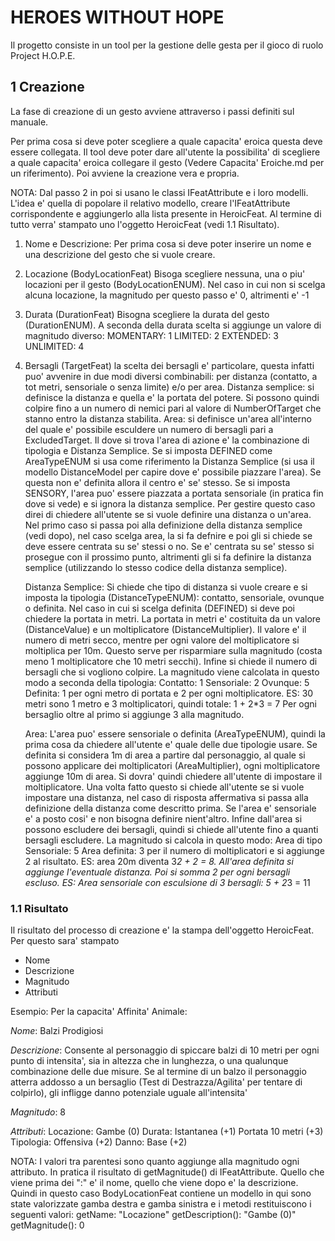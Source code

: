 # HEROES WITHOUT HOPE

Il progetto consiste in un tool per la gestione delle gesta per il
gioco di ruolo Project H.O.P.E.

## 1 Creazione

La fase di creazione di un gesto avviene attraverso i passi definiti
sul manuale.

Per prima cosa si deve poter scegliere a quale capacita' eroica
questa deve essere collegata. Il tool deve poter dare all'utente la
possibilita' di scegliere a quale capacita' eroica collegare il gesto
(Vedere Capacita' Eroiche.md per un riferimento). Poi avviene la
creazione vera e propria.

NOTA: Dal passo 2 in poi si usano le classi IFeatAttribute e i loro
      modelli. L'idea e' quella di popolare il relativo modello,
      creare l'IFeatAttribute corrispondente e aggiungerlo alla lista
      presente in HeroicFeat. Al termine di tutto verra' stampato uno
      l'oggetto HeroicFeat (vedi 1.1 Risultato).

  1. Nome e Descrizione: Per prima cosa si deve poter inserire un nome
     e una descrizione del gesto che si vuole creare.
  2. Locazione (BodyLocationFeat) Bisoga scegliere nessuna, una o piu'
     locazioni per il gesto (BodyLocationENUM). Nel caso in cui non si
     scelga alcuna locazione, la magnitudo per questo passo e' 0,
     altrimenti e' -1
  3. Durata (DurationFeat) Bisogna scegliere la durata del gesto
     (DurationENUM). A seconda della durata scelta si aggiunge un
     valore di magnitudo diverso:
        MOMENTARY: 1
        LIMITED:   2
        EXTENDED:  3
        UNLIMITED: 4
  4. Bersagli (TargetFeat) la scelta dei bersagli e' particolare,
     questa infatti puo' avvenire in due modi diversi combinabili: per
     distanza (contatto, a tot metri, sensoriale o senza limite) e/o
     per area.
     Distanza semplice: si definisce la distanza e quella e' la
     portata del potere. Si possono quindi colpire fino a un numero di
     nemici pari al valore di NumberOfTarget che stanno entro la
     distanza stabilita.
     Area: si definisce un'area all'interno del quale e' possibile
     esculdere un numero di bersagli pari a ExcludedTarget. Il dove
     si trova l'area di azione e' la combinazione di tipologia e
     Distanza Semplice. Se si imposta DEFINED come AreaTypeENUM si usa
     come riferimento la Distanza Semplice (si usa il modello
     DistanceModel per capire dove e' possibile piazzare l'area). Se
     questa non e' definita allora il centro e' se' stesso.
     Se si imposta SENSORY, l'area puo' essere piazzata a portata
     sensoriale (in pratica fin dove si vede) e si ignora la distanza
     semplice.
     Per gestire questo caso direi di chiedere all'utente se si vuole
     definire una distanza o un'area. Nel primo caso si passa poi alla
     definizione della distanza semplice (vedi dopo), nel caso scelga
     area, la si fa defnire e poi gli si chiede se deve essere
     centrata su se' stessi o no. Se e' centrata su se' stesso si
     prosegue con il prossimo punto, altrimenti gli si fa definire la
     distanza semplice (utilizzando lo stesso codice della distanza
     semplice).

     Distanza Semplice: Si chiede che tipo di distanza si vuole creare
     e si imposta la tipologia (DistanceTypeENUM): contatto,
     sensoriale, ovunque o definita. Nel caso in cui si scelga
     definita (DEFINED) si deve poi chiedere la portata in metri. La
     portata in metri e' costituita da un valore (DistanceValue) e un
     moltiplicatore (DistanceMultiplier). Il valore e' il numero di
     metri secco, mentre per ogni valore del moltiplicatore si
     moltiplica per 10m. Questo serve per risparmiare sulla magnitudo
     (costa meno 1 moltiplicatore che 10 metri secchi).
     Infine si chiede il numero di bersagli che si vogliono colpire.
     La magnitudo viene calcolata in questo modo a seconda della
     tipologia:
       Contatto: 1
       Sensoriale: 2
       Ovunque: 5
       Definita: 1 per ogni metro di portata e 2 per ogni
       moltiplicatore. ES: 30 metri sono 1 metro e 3 moltiplicatori,
       quindi totale: 1 + 2*3 = 7
     Per ogni bersaglio oltre al primo si aggiunge 3 alla magnitudo.

     Area: L'area puo' essere sensoriale o definita (AreaTypeENUM),
     quindi la prima cosa da chiedere all'utente e' quale delle due
     tipologie usare.
     Se definita si considera 1m di area a partire dal personaggio, al
     quale si possono applicare dei moltiplicatori (AreaMultiplier),
     ogni moltiplicatore aggiunge 10m di area. Si dovra' quindi
     chiedere all'utente di impostare il moltiplicatore. Una volta
     fatto questo si chiede all'utente se si vuole impostare una
     distanza, nel caso di risposta affermativa si passa alla
     definizione della distanza come descritto prima.
     Se l'area e' sensoriale e' a posto cosi' e non bisogna definire
     nient'altro.
     Infine dall'area si possono escludere dei bersagli, quindi
     si chiede all'utente fino a quanti bersagli escludere.
     La magnitudo si calcola in questo modo:
       Area di tipo Sensoriale: 5
       Area definita: 3 per il numero di moltiplicatori e si aggiunge
       2 al risultato. ES: area 20m diventa 3*2 + 2 = 8.
       All'area definita si aggiunge l'eventuale distanza.
     Poi si somma 2 per ogni bersagli escluso. ES: Area sensoriale con
     esculsione di 3 bersagli: 5 + 2*3 = 11
     
     


### 1.1 Risultato
Il risultato del processo di creazione e' la stampa dell'oggetto
HeroicFeat. Per questo sara' stampato
 * Nome
 * Descrizione
 * Magnitudo
 * Attributi

Esempio: Per la capacita' Affinita' Animale:

*Nome*: Balzi Prodigiosi

*Descrizione*: Consente al personaggio di spiccare balzi di 10 metri per
ogni punto di intensita', sia in altezza che in lunghezza, o una
qualunque combinazione delle due misure. Se al termine di un balzo il
personaggio atterra addosso a un bersaglio (Test di
Destrazza/Agilita' per tentare di colpirlo), gli infligge danno
potenziale uguale all'intensita'

*Magnitudo*: 8

*Attributi*:
 Locazione: Gambe (0)
 Durata: Istantanea (+1)
 Portata 10 metri (+3)
 Tipologia: Offensiva (+2)
 Danno: Base (+2)

NOTA: I valori tra parentesi sono quanto aggiunge alla magnitudo ogni
      attributo. In pratica il risultato di getMagnitude() di
      IFeatAttribute. Quello che viene prima dei ":" e' il nome,
      quello che viene dopo e' la descrizione. Quindi in questo caso
      BodyLocationFeat contiene un modello in qui sono state
      valorizzate gamba destra e gamba sinistra e i metodi
      restituiscono i seguenti valori:
        getName: "Locazione"
        getDescription(): "Gambe (0)"
        getMagnitude(): 0